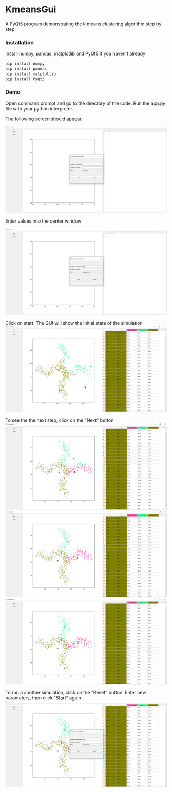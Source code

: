 # KmeansGui
A PyQt5 program demonstrating the k means clustering algorithm step by step

### Installation
Install numpy, pandas, matplotlib and PyQt5 if you haven't already

```
pip install numpy
pip install pandas
pip install matplotlib
pip install PyQt5
```


### Demo
Open command prompt and go to the directory of the code. Run the app.py file with your python interpreter.

The following screen should appear.

![On startup](https://github.com/RitoJosephDominado/KmeansGui/blob/master/images/On%20startup.png?raw=true "On startup")

Enter values into the center window

![Initialization](https://github.com/RitoJosephDominado/KmeansGui/blob/master/images/Initializing.png?raw=true "Initialization")


Click on start. The GUI will show the initial state of the simulation
![After initialization](https://github.com/RitoJosephDominado/KmeansGui/blob/master/images/After%20initialization.png?raw=true "On startup")


To see the the next step, click on the "Next" button
![After step 1](https://github.com/RitoJosephDominado/KmeansGui/blob/master/images/After%20step%201.png?raw=true "After step 1")
![After step 2](https://github.com/RitoJosephDominado/KmeansGui/blob/master/images/After%20step%202.png?raw=true "After step 2")
![After step 3](https://github.com/RitoJosephDominado/KmeansGui/blob/master/images/After%20step%203.png?raw=true "After step 3")


To run a another simulation, click on the "Reset" button. Enter new parameters, then click "Start" again
![To reset](https://github.com/RitoJosephDominado/KmeansGui/blob/master/images/To%20reset.png?raw=true "To reset")
